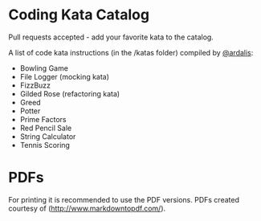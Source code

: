 Coding Kata Catalog
===================

Pull requests accepted - add your favorite kata to the catalog.

A list of code kata instructions (in the /katas folder) compiled by [@ardalis](http://twitter.com/ardalis):

- Bowling Game
- File Logger (mocking kata)
- FizzBuzz
- Gilded Rose (refactoring kata)
- Greed
- Potter
- Prime Factors
- Red Pencil Sale
- String Calculator
- Tennis Scoring

# PDFs #

For printing it is recommended to use the PDF versions. PDFs created courtesy of (http://www.markdowntopdf.com/).

